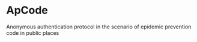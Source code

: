 # ApCode
Anonymous authentication protocol in the scenario of epidemic prevention code in public places
